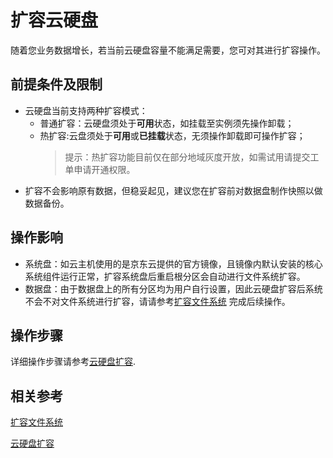 # 扩容云硬盘

随着您业务数据增长，若当前云硬盘容量不能满足需要，您可对其进行扩容操作。

## 前提条件及限制

* 云硬盘当前支持两种扩容模式：
  * 普通扩容：云硬盘须处于**可用**状态，如挂载至实例须先操作卸载；
  * 热扩容:云盘须处于**可用**或**已挂载**状态，无须操作卸载即可操作扩容；
    >提示：热扩容功能目前仅在部分地域灰度开放，如需试用请提交工单申请开通权限。
* 扩容不会影响原有数据，但稳妥起见，建议您在扩容前对数据盘制作快照以做数据备份。

## 操作影响
* 系统盘：如云主机使用的是京东云提供的官方镜像，且镜像内默认安装的核心系统组件运行正常，扩容系统盘后重启根分区会自动进行文件系统扩容。
* 数据盘：由于数据盘上的所有分区均为用户自行设置，因此云硬盘扩容后系统不会不对文件系统进行扩容，请请参考[扩容文件系统](http://docs.jdcloud.com/cloud-disk-service/cloud-disk-expansion-overview) 完成后续操作。



## 操作步骤

详细操作步骤请参考[云硬盘扩容](http://docs.jdcloud.com/cn/cloud-disk-service/disk-expand).

## 相关参考

[扩容文件系统](http://docs.jdcloud.com/cn/cloud-disk-service/cloud-disk-expansion-overview)

[云硬盘扩容](http://docs.jdcloud.com/cn/cloud-disk-service/disk-expand)

